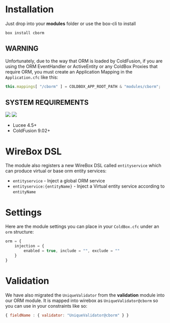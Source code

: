 # Installation
Just drop into your **modules** folder or use the box-cli to install

`box install cborm`

## WARNING

Unfortunately, due to the way that ORM is loaded by ColdFusion, if you are using the ORM EventHandler or ActiveEntity or any ColdBox Proxies that require ORM, you must create an Application Mapping in the `Application.cfc` like this:

```js
this.mappings[ "/cborm" ] = COLDBOX_APP_ROOT_PATH & "modules/cborm";
```

## SYSTEM REQUIREMENTS
![](https://img.shields.io/badge/Lucee-v4.5+-red.svg?style=for-the-badge) ![](https://img.shields.io/badge/ColdFusion-v9.02+-green.svg?style=for-the-badge)
- Lucee 4.5+ 
- ColdFusion 9.02+


# WireBox DSL
The module also registers a new WireBox DSL called `entityservice` which can produce virtual or base orm entity services:

- `entityservice` -  Inject a global ORM service
- `entityservice:{entityName}` - Inject a Virtual entity service according to `entityName`

# Settings
Here are the module settings you can place in your `ColdBox.cfc` under an `orm` structure:

```js
orm = {
    injection = {
        enabled = true, include = "", exclude = ""
    }
}
```

# Validation
We have also migrated the `UniqueValidator` from the **validation** module into our
ORM module.  It is mapped into wirebox as `UniqueValidator@cborm` so you can use in your constraints like so:

```js
{ fieldName : { validator: "UniqueValidator@cborm" } }
```
